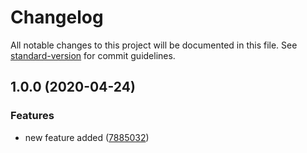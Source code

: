 # Changelog

All notable changes to this project will be documented in this file. See [standard-version](https://github.com/conventional-changelog/standard-version) for commit guidelines.

## 1.0.0 (2020-04-24)


### Features

* new feature added ([7885032](https://github.com/jusbE/release-notes-with-gren/commit/788503220a7521e46f400644d02100708825a6bf))
